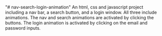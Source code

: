 "# nav-search-login-animation" 
An html, css and javascript project including a nav bar, a search button, and a login window. All three include animations. The nav and search animations are activated by clicking the buttons. The login animation is activated by clicking on the email and password inputs.
